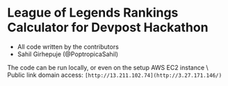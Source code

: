 # League of Legends Rankings Calculator for Devpost Hackathon
- All code written by the contributors
- Sahil Girhepuje (@PoptropicaSahil)


The code can be run locally, or even on the setup AWS EC2 instance \\
Public link domain access: `[http://13.211.102.74](http://3.27.171.146/)`
